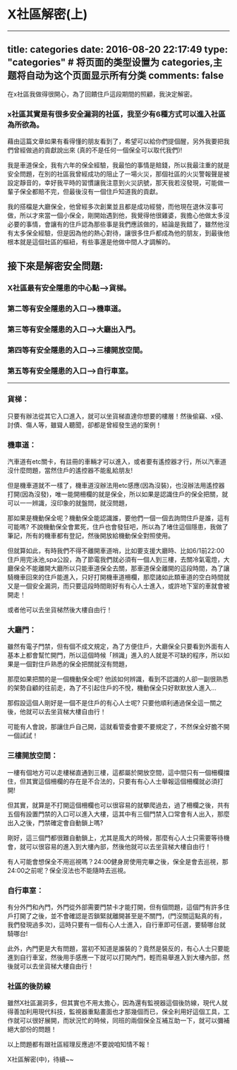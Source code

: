 # X社區解密(上)

---
title: categories
date: 2016-08-20 22:17:49
type: "categories" # 将页面的类型设置为 categories,主题将自动为这个页面显示所有分类
comments: false
---

在x社區我做得很開心，為了回饋住戶這段期間的照顧，我決定解密。
 
 
### x社區其實是有很多安全漏洞的社區，我至少有6種方式可以進入社區為所欲為。

藉由這篇文章如果有看得懂的朋友看到了，希望可以給你們提個醒，另外我要把我們曾經做過的貢獻說出來 (真的不是任何一個保全可以取代我們)!

我是車道保全，我有六年的保全經驗，我最怕的事情是賠錢，所以我最注重的就是安全問題，在別的社區我曾經成功的阻止了一場火災，那個社區的火災警報聲是被設定靜音的，幸好我平時的習慣讓我注意到火災訊號，那天我若沒發現，可能做一輩子保全都賠不完，但最後沒有一個住戶知道我的貢獻。

我的搭檔是大廳保全，他曾經多次創業並且都是成功經營，而他現在退休沒事可做，所以才來當一個小保全，剛開始遇到他，我覺得他很雞婆，我擔心他做太多沒必要的事情，會讓有的住戶認為那些事是我們應該做的，結論是我錯了，雖然他沒有太多保全經驗，但是因為他的熱心對待，讓很多住戶都成為他的朋友，到最後他根本就是這個社區的樞紐，有些事還是他做中間人才調解的。

## 接下來是解密安全問題:

### X社區最有安全隱患的中心點-->貨梯。

### 第二等有安全隱患的入口-->機車道。
  
### 第三等有安全隱患的入口-->大廳出入門。
  
### 第四等有安全隱患的入口-->三樓開放空間。
  
### 第五等有安全隱患的入口-->自行車室。
  -------------------------
### 貨梯：
  
  只要有辦法從其它入口進入，就可以坐貨梯直達你想要的樓層！然後偷竊、x侵、討債、傷人等，雖聳人聽聞，卻都是曾經發生過的案例！
 
### 機車道：
  
  汽車道有etc關卡，有註冊的車輛才可以進入，或者要有遙控器才行，所以汽車道沒什麼問題，當然住戶的遙控器不能亂給朋友!
  
但是機車道就不一樣了，機車道沒辦法用etc感應(因為沒裝)，也沒辦法用遙控器打開(因為沒發)，唯一能開柵欄的就是保全，所以如果是認識住戶的保全把關，就可以一一辨識，沒印象的就盤問，就沒問題，

那如果是機動保全呢？機動保全能認識誰，要他們一個一個去詢問住戶是誰，這有可能嗎?
不說機動保全會累死，住戶也會發狂吧，所以為了堵住這個隱患，我做了筆記，所有的機車都有登記，然後開放給機動保全對照使用。

但就算如此，有時我們不得不離開車道哨，比如要支援大廳時、比如6/1前22:00住戶用完泳池,spa公設，為了節電我們就必須有一個人到三樓，去關冷氣電燈，大廳保全不能離開大廳所以只能車道保全去關，那車道保全離開的這段時間，為了讓騎機車回來的住戶能進入，只好打開機車道柵欄，那麼諸如此類車道的空白時間就又是一個安全漏洞，而只要這段時間剛好有有心人士進入，或許地下室的車就會被開走！

或者他可以去坐貨梯然後大樓自由行！
 
### 大廳門：
  
  雖然有電子門禁，但有個不成文規定，為了方便住戶，大廳保全只要看到外面有人基本上都會幫忙開門，所以這個時候「辨識」進入的人就是不可缺的程序，所以如果是一個對住戶熟悉的保全把關就沒有問題，
  
那麼如果把關的是一個機動保全呢? 他該如何辨識，看到不認識的人卻一副很熟悉的架勢自顧的往前走，為了不引起住戶的不悅，機動保全只好默默放人進入...

那假設這個人剛好是一個不是住戶的有心人士呢? 只要他順利通過保全這一關之後，他就可以去坐貨梯大樓自由行！

可能有人會說，那讓住戶自己開，這就看管委會要不要規定了，不然保全好膽不開一個試試！
  
### 三樓開放空間：
  
  一樓有個地方可以走樓梯直通到三樓，這都屬於開放空間，這中間只有一個柵欄擋住，但其實這個柵欄的存在是不合法的，只要有有心人士舉報這個柵欄就必須打開!
  
但其實，就算是不打開這個柵欄也可以很容易的就攀爬過去，過了柵欄之後，共有五個有設置門禁的入口可以進入大樓，這其中有三個門禁入口常會有人出入，那麼出入之後，門禁確定會自動鎖上嗎?

剛好，這三個門都很難自動鎖上，尤其是風大的時候，那麼有心人士只需要等待機會，就可以很容易的進入到大樓內部，然後他就可以去坐貨梯大樓自由行！

有人可能會想保全不用巡視嗎？24:00健身房使用完畢之後，保全是會去巡視，那24:00之前呢？保全沒法也不能隨時去巡視。

### 自行車室：
  
  有分外門和內門，外門從外部需要門禁卡才能打開，但有個問題，這個門有許多住戶打開了之後，並不會確認是否鎖緊就離開甚至是不關門，(門沒關這點真的有，我們發現過多次)，這時只要有一個有心人士進入，自行車即可任選，要騎哪台就騎哪台!
  
此外，內門更是大有問題，當初不知道是誰裝的？竟然是裝反的，有心人士只要能進到自行車室，然後用手感應一下就可以打開內門，輕而易舉進入到大樓內部，然後就可以去坐貨梯大樓自由行！

### 社區的後防線
雖然X社區漏洞多，但其實也不用太擔心，因為還有監視器這個後防線，現代人就得善加利用現代科技，監視器重點畫面也才那幾個而已，保全利用好這個工具，工作就可以很好展開，而狀況忙的時候，同班的兩個保全互補互助一下，就可以彌補絕大部份的問題！

以上問題都有跟社區經理反應過!不要說咱知情不報！

X社區解密(中)，待續~~
